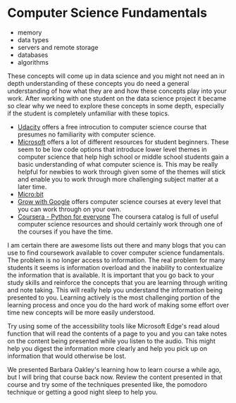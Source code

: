 # Computer Science Fundamentals

+ memory
+ data types
+ servers and remote storage
+ databases
+ algorithms

These concepts will come up in data science and you might not need an in depth understanding of these concepts you do need a general understanding of how what they are and how these
concepts play into your work. After working with one student on the data science project it became so clear why we need to explore these concepts in some depth, especially if the student is completely unfamiliar with these topics.

+ [Udacity](https://classroom.udacity.com/courses/cs101) offers a free introcution to computer science course that presumes no familiarity with computer science. 
+ [Microsoft](https://www.microsoft.com/en-us/makecode) offers a lot of different resources for student beginners. These seem to be low code options that introduce lower level themes in computer science that help high school or middle school students gain a basic understanding of what computer science is. This may be really helpful for newbies to work through given some of the themes will stick and enable you to work through more challenging subject matter at a later time.
+ [Micro:bit](https://makecode.microbit.org/) 
+ [Grow with Google](https://edu.google.com/code-with-google/?modal_active=none&story-card_activeEl=enhance-any-subject#explore-all) offers computer science courses at every level that you can work through on your own.
+ [Coursera - Python for everyone](https://www.coursera.org/specializations/python) The coursera catalog is full of useful computer science resources and should certainly work through one of the courses if you have the time.

I am certain there are awesome lists out there and many blogs that you can use to find coursework available to cover computer science fundamentals. The problem is no longer access to information. The real problem for many students it seems is information overload and the inability to contextualize the information that is available. It is important that you go back to your study skills and reinforce the concepts that you are learning through writing and note taking. This will really help you understand the information being presented to you. Learning actively is the most challenging portion of the learning process and once you do the hard work of making some effort over time new concepts will be more easily understood. 

Try using some of the accessibility tools like Microsoft Edge's read aloud function that will read the contents of a page to you and you can take notes on the content being presented while you listen to the audio. This might help you digest the information more clearly and help you pick up on information that would otherwise be lost.

We presented Barbara Oakley's learning how to learn course a while ago, but I will bring that course back now. Review the content presented in that course and try some of the techniques presented like, the pomodoro technique or getting a good night sleep to help you.
